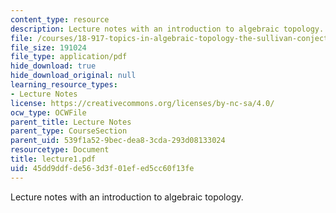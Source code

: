 ```yaml
---
content_type: resource
description: Lecture notes with an introduction to algebraic topology.
file: /courses/18-917-topics-in-algebraic-topology-the-sullivan-conjecture-fall-2007/45dd9ddfde563d3f01efed5cc60f13fe_lecture1.pdf
file_size: 191024
file_type: application/pdf
hide_download: true
hide_download_original: null
learning_resource_types:
- Lecture Notes
license: https://creativecommons.org/licenses/by-nc-sa/4.0/
ocw_type: OCWFile
parent_title: Lecture Notes
parent_type: CourseSection
parent_uid: 539f1a52-9bec-dea8-3cda-293d08133024
resourcetype: Document
title: lecture1.pdf
uid: 45dd9ddf-de56-3d3f-01ef-ed5cc60f13fe
---
```

Lecture notes with an introduction to algebraic topology.